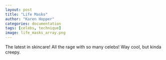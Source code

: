 ```yaml
---
layout: post
title: "Life Masks"
author: "Karen Hopper"
categories: documentation
tags: [celebs, technique]
image: life_masks_array.png
---
```


The latest in skincare! All the rage with so many celebs! Way cool, but kinda creepy.